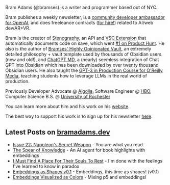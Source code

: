 Bram Adams (@bramses) is a writer and programmer based out of NYC. 

Bram publishes a weekly newsletter, is a [community developer ambassador for OpenAI](https://platform.openai.com/ambassadors), and does freeleance contracts ([for hire!](https://www.bramadams.dev/consulting/)) related to AI/web dev/AR+VR. 

Bram is the creator of [Stenography](https://stenography.dev), an API and [VSC Extension](https://marketplace.visualstudio.com/items?itemName=Stenography.stenography) that automatically documents code on save, which went [#1 on Product Hunt](https://www.producthunt.com/products/stenography#stenography). He also is the author of [Bramses' Highly Opinionated Vault](https://github.com/bramses/bramses-highly-opinionated-vault-2023), an extremely detailed philosophy + vault template used by thousands of Obsidian users (new and old!), and [ChatGPT MD](https://github.com/bramses/chatgpt-md), a (nearly) seemless integration of Chat GPT into Obsidian which has been downloaded by over twenty thousand Obsidian users. He also taught the [GPT-3 in Production Course for O'Reilly Media](https://www.oreilly.com/live-events/gpt-3-in-production/0636920065944/0636920071443/), teaching students how to leverage LLMs in the real world of production.

Previously Developer Advocate @ [Algolia](https://www.algolia.com/), Software Engineer @ [HBO](https://www.hbo.com/), Computer Science B.S. @ [University of Rochester](https://rochester.edu/)

You can learn more about him and his work on his [website](https://www.bramadams.dev/about/). 

The best way to support his work is to sign up for his newsletter [here](https://www.bramadams.dev/#/portal/).


## Latest Posts on [bramadams.dev](https://www.bramadams.dev/)

<!--START_SECTION:feed-->
* [Issue 22: Napoleon&#39;s Secret Weapon](https:&#x2F;&#x2F;www.bramadams.dev&#x2F;202308132046&#x2F;) - You are what you read.
* [The Spear of Knowledge](https:&#x2F;&#x2F;www.bramadams.dev&#x2F;202308122252&#x2F;) - An AI agent for book highlights with embeddings
* [I Must Find A Place For Their Souls To Rest](https:&#x2F;&#x2F;www.bramadams.dev&#x2F;202308102122&#x2F;) - I&#39;m done with the feelings I&#39;ve learned to know in paradox
* [Embeddings as Shapes v0.1](https:&#x2F;&#x2F;www.bramadams.dev&#x2F;202308091339&#x2F;) - Embeddings, this time as shapes! (v0.1)
* [Embeddings Visualized as Colors](https:&#x2F;&#x2F;www.bramadams.dev&#x2F;202308081300&#x2F;) - Mixing p5 and embeddings!
<!--END_SECTION:feed-->
